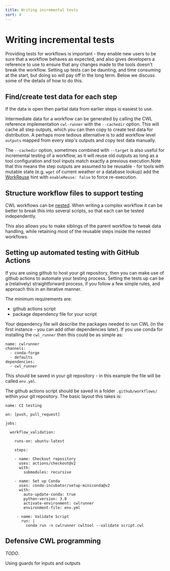 ```yaml
---
title: Writing incremental tests
sort: 4
---
```


# Writing incremental tests

Providing tests for workflows is important - they enable new users to be sure that a workflow behaves as expected, and also gives developers a reference to use to ensure that any changes made to the tools doesn't break the workflow. Setting up tests can be daunting, and time consuming at the start, but doing so will pay off in the long term. Below we discuss some of the details of how to do this.

## Find/create test data for each step

If the data is open then partial data from earlier steps is easiest to use.

Intermediate data for a workflow can be generated by calling the CWL reference implementation `cwl-runner` with the `--cachedir` option. This will cache all step outputs, which you can then copy to create test data for distribution. A perhaps more tedious alternative is to add workflow level `outputs` mapped from every step's outputs and copy test data manually.

The `--cachedir` option, sometimes combined with `--target` is also useful for incremental testing of a workflow, as it will reuse old outputs as long as a tool configuration and tool inputs match exactly a previous execution.Note that this means the step outputs are assumed to be reusable - for tools with mutable state (e.g. `wget` of current weather or a database lookup) add the [WorkReuse](https://www.commonwl.org/v1.2/CommandLineTool.html#WorkReuse) hint with `enableReuse: false` to force re-execution.

## Structure workflow files to support testing

CWL workflows can be [nested](https://www.commonwl.org/user_guide/22-nested-workflows/index.html). When writing a complex workflow it can be better to break this into several scripts, so that each can be tested independently.

This also allows you to make siblings of the parent workflow to tweak data handling, while retaining most of the reusable steps inside the nested workflows.


## Setting up automated testing with GitHub Actions

If you are using github to host your git repository, then you can make use of github actions to automate your testing process. Setting the tests up can be a (relatively) straightforward process, if you follow a few simple rules, and approach this in an iterative manner.

The minimum requirements are:
- github actions script
- package dependency file for your script

Your dependency file will describe the packages needed to run CWL (in the first instance - you can add other dependencies later). If you use conda for installing the `cwl_runner` then this could be as simple as:
```
name: cwlrunner
channels:
  - conda-forge
  - defaults
dependencies:
  - cwl_runner
```
This should be saved in your git repository - in this example the file will be called `env.yml`.

The github actions script should be saved in a folder `.github/workflows/` within your git repository. The basic layout this takes is:
```
name: CI testing

on: [push, pull_request]

jobs:

  workflow_validation:
  
    runs-on: ubuntu-latest
    
    steps:
    
    - name: Checkout repository
      uses: actions/checkout@v2
      with:
        submodules: recursive
    
    - name: Set up Conda
      uses: conda-incubator/setup-miniconda@v2
      with:
        auto-update-conda: true
        python-version: 3.8
        activate-environment: cwlrunner
        environment-file: env.yml
     
     - name: Validate Script
       run: |
         conda run -n cwlrunner cwltool --validate script.cwl
```



## Defensive CWL programming

_TODO_. 

Using guards for inputs and outputs

